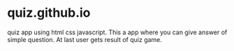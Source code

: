 # quiz.github.io
quiz app using html css javascript.
This a app where you can give answer of simple question.
At last user gets result of quiz game.
